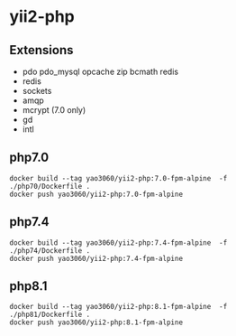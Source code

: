 # yii2-php

## Extensions

- pdo pdo_mysql opcache zip bcmath redis
- redis
- sockets
- amqp
- mcrypt (7.0 only)
- gd
- intl

## php7.0
```
docker build --tag yao3060/yii2-php:7.0-fpm-alpine  -f ./php70/Dockerfile .
docker push yao3060/yii2-php:7.0-fpm-alpine

```
## php7.4
```
docker build --tag yao3060/yii2-php:7.4-fpm-alpine  -f ./php74/Dockerfile .
docker push yao3060/yii2-php:7.4-fpm-alpine

```

## php8.1
```
docker build --tag yao3060/yii2-php:8.1-fpm-alpine  -f ./php81/Dockerfile .
docker push yao3060/yii2-php:8.1-fpm-alpine

```